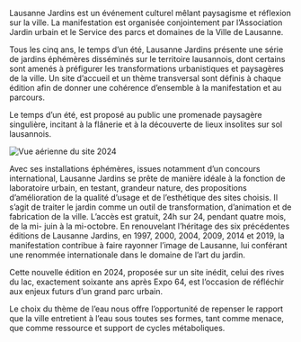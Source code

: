 Lausanne Jardins est un événement culturel mêlant paysagisme et réflexion sur la ville. La manifestation est organisée conjointement par l’Association Jardin urbain et le Service des parcs et domaines de la Ville de Lausanne.

Tous les cinq ans, le temps d’un été, Lausanne Jardins présente une série de jardins éphémères disséminés sur le territoire lausannois, dont certains sont amenés à préfigurer les transformations urbanistiques et paysagères de la ville. Un site d’accueil et un thème transversal sont définis à chaque édition afin de donner une cohérence d’ensemble à la manifestation et au parcours.

Le temps d’un été, est proposé au public une promenade paysagère singulière, incitant à la flânerie et à la découverte de lieux insolites sur sol lausannois.

![Vue aérienne du site 2024](../../images/Basemap-ville.jpg)

Avec ses installations éphémères, issues notamment d’un concours international, Lausanne Jardins se prête de manière idéale à la fonction de laboratoire urbain, en testant, grandeur nature, des propositions d’amélioration de la qualité d’usage et de l’esthétique des sites choisis. Il s’agit de traiter le jardin comme un outil de transformation, d’animation et de fabrication de la ville. L’accès est gratuit, 24h sur 24, pendant quatre mois, de la mi- juin à la mi-octobre. En renouvelant l’héritage des six précédentes éditions de Lausanne Jardins, en 1997, 2000, 2004, 2009, 2014 et 2019, la manifestation contribue à faire rayonner l’image de Lausanne, lui conférant une renommée internationale dans le domaine de l’art du jardin.

Cette nouvelle édition en 2024, proposée sur un site inédit, celui des rives du lac, exactement soixante ans après Expo 64, est l’occasion de réfléchir aux enjeux futurs d’un grand parc urbain.

Le choix du thème de l’eau nous offre l’opportunité de repenser le rapport que la ville entretient à l’eau sous toutes ses formes, tant comme menace, que comme ressource et support de cycles métaboliques.